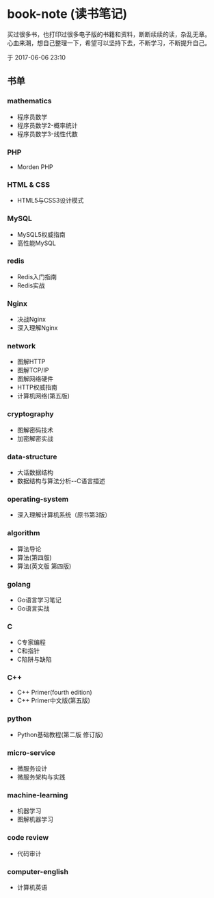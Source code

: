 # book-note (读书笔记)
买过很多书，也打印过很多电子版的书籍和资料，断断续续的读，杂乱无章。  
心血来潮，想自己整理一下，希望可以坚持下去，不断学习，不断提升自己。  

于 2017-06-06 23:10

## 书单
### mathematics
- 程序员数学
- 程序员数学2-概率统计
- 程序员数学3-线性代数
### PHP
- Morden PHP
### HTML & CSS
- HTML5与CSS3设计模式
### MySQL
- MySQL5权威指南
- 高性能MySQL
### redis
- Redis入门指南
- Redis实战
### Nginx
- 决战Nginx
- 深入理解Nginx
### network 
- 图解HTTP
- 图解TCP/IP
- 图解网络硬件
- HTTP权威指南
- 计算机网络(第五版)
### cryptography
- 图解密码技术
- 加密解密实战
### data-structure
- 大话数据结构
- 数据结构与算法分析--C语言描述
### operating-system
- 深入理解计算机系统（原书第3版）
### algorithm
- 算法导论
- 算法(第四版)
- 算法(英文版 第四版)
### golang
- Go语言学习笔记
- Go语言实战 
### C
- C专家编程
- C和指针
- C陷阱与缺陷
### C++
- C++ Primer(fourth edition)
- C++ Primer中文版(第五版)
### python
- Python基础教程(第二版 修订版)
### micro-service
- 微服务设计
- 微服务架构与实践
### machine-learning
- 机器学习
- 图解机器学习
### code review
- 代码审计
### computer-english
- 计算机英语
